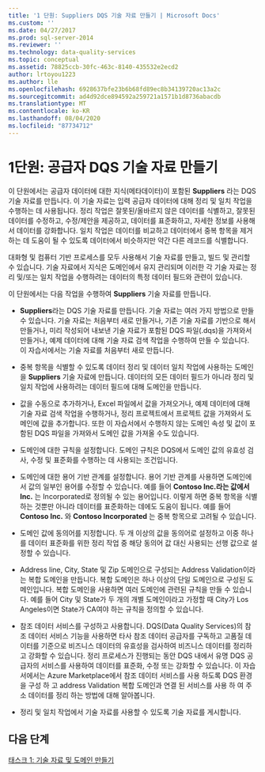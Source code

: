 ```yaml
---
title: '1 단원: Suppliers DQS 기술 자료 만들기 | Microsoft Docs'
ms.custom: ''
ms.date: 04/27/2017
ms.prod: sql-server-2014
ms.reviewer: ''
ms.technology: data-quality-services
ms.topic: conceptual
ms.assetid: 78825ccb-30fc-463c-8140-435532e2ecd2
author: lrtoyou1223
ms.author: lle
ms.openlocfilehash: 6928637bfe23b6b68fd89ec8b34139720ac13a2c
ms.sourcegitcommit: ad4d92dce894592a259721a1571b1d8736abacdb
ms.translationtype: MT
ms.contentlocale: ko-KR
ms.lasthandoff: 08/04/2020
ms.locfileid: "87734712"
---
```

# <a name="lesson-1-creating-the-suppliers-dqs-knowledge-base"></a>1단원: 공급자 DQS 기술 자료 만들기
  이 단원에서는 공급자 데이터에 대한 지식(메타데이터)이 포함된 **Suppliers** 라는 DQS 기술 자료를 만듭니다. 이 기술 자료는 입력 공급자 데이터에 대해 정리 및 일치 작업을 수행하는 데 사용됩니다. 정리 작업은 잘못된/올바르지 않은 데이터를 식별하고, 잘못된 데이터를 수정하고, 수정/제안을 제공하고, 데이터를 표준화하고, 자세한 정보를 사용해서 데이터를 강화합니다. 일치 작업은 데이터를 비교하고 데이터에서 중복 항목을 제거하는 데 도움이 될 수 있도록 데이터에서 비슷하지만 약간 다른 레코드를 식별합니다.  
  
 대화형 및 컴퓨터 기반 프로세스를 모두 사용해서 기술 자료를 만들고, 빌드 및 관리할 수 있습니다. 기술 자료에서 지식은 도메인에서 유지 관리되며 이러한 각 기술 자료는 정리 및/또는 일치 작업을 수행하려는 데이터의 특정 데이터 필드와 관련이 있습니다.  
  
 이 단원에서는 다음 작업을 수행하여 **Suppliers** 기술 자료를 만듭니다.  
  
-   **Suppliers**라는 DQS 기술 자료를 만듭니다. 기술 자료는 여러 가지 방법으로 만들 수 있습니다. 기술 자료는 처음부터 새로 만들거나, 기존 기술 자료를 기반으로 해서 만들거나, 미리 작성되어 내보낸 기술 자료가 포함된 DQS 파일(.dqs)을 가져와서 만들거나, 예제 데이터에 대해 기술 자료 검색 작업을 수행하여 만들 수 있습니다. 이 자습서에서는 기술 자료를 처음부터 새로 만듭니다.  
  
-   중복 항목을 식별할 수 있도록 데이터 정리 및 데이터 일치 작업에 사용하는 도메인을 **Suppliers** 기술 자료에 만듭니다. 데이터의 모든 데이터 필드가 아니라 정리 및 일치 작업에 사용하려는 데이터 필드에 대해 도메인을 만듭니다.  
  
-   값을 수동으로 추가하거나, Excel 파일에서 값을 가져오거나, 예제 데이터에 대해 기술 자료 검색 작업을 수행하거나, 정리 프로젝트에서 프로젝트 값을 가져와서 도메인에 값을 추가합니다. 또한 이 자습서에서 수행하지 않는 도메인 속성 및 값이 포함된 DQS 파일을 가져와서 도메인 값을 가져올 수도 있습니다.  
  
-   도메인에 대한 규칙을 설정합니다. 도메인 규칙은 DQS에서 도메인 값의 유효성 검사, 수정 및 표준화를 수행하는 데 사용되는 조건입니다.  
  
-   도메인에 대한 용어 기반 관계를 설정합니다. 용어 기반 관계를 사용하면 도메인에서 값의 일부인 용어를 수정할 수 있습니다. 예를 들어 **Contoso Inc.라는 값에서 Inc.** 는 Incorporated로 정의될 수 있는 용어입니다. 이렇게 하면 중복 항목을 식별하는 것뿐만 아니라 데이터를 표준화하는 데에도 도움이 됩니다. 예를 들어 **Contoso Inc.** 와 **Contoso Incorporated** 는 중복 항목으로 고려될 수 있습니다.  
  
-   도메인 값에 동의어를 지정합니다. 두 개 이상의 값을 동의어로 설정하고 이중 하나를 데이터 표준화를 위한 정리 작업 중 해당 동의어 값 대신 사용되는 선행 값으로 설정할 수 있습니다.  
  
-   Address line, City, State 및 Zip 도메인으로 구성되는 Address Validation이라는 복합 도메인을 만듭니다. 복합 도메인은 하나 이상의 단일 도메인으로 구성된 도메인입니다. 복합 도메인을 사용하면 여러 도메인에 관련된 규칙을 만들 수 있습니다. 예를 들어 City 및 State가 두 개의 개별 도메인이라고 가정할 때 City가 Los Angeles이면 State가 CA여야 하는 규칙을 정의할 수 있습니다.  
  
-   참조 데이터 서비스를 구성하고 사용합니다. DQS(Data Quality Services)의 참조 데이터 서비스 기능을 사용하면 타사 참조 데이터 공급자를 구독하고 고품질 데이터를 기준으로 비즈니스 데이터의 유효성을 검사하여 비즈니스 데이터를 정리하고 강화할 수 있습니다. 정리 프로세스가 진행되는 동안 DQS 내에서 유명 DQS 공급자의 서비스를 사용하여 데이터를 표준화, 수정 또는 강화할 수 있습니다. 이 자습서에서는 Azure Marketplace에서 참조 데이터 서비스를 사용 하도록 DQS 환경을 구성 하 고 address Validation 복합 도메인과 연결 된 서비스를 사용 하 여 주소 데이터를 정리 하는 방법에 대해 알아봅니다.  
  
-   정리 및 일치 작업에서 기술 자료를 사용할 수 있도록 기술 자료를 게시합니다.  
  
## <a name="next-step"></a>다음 단계  
 [태스크 1: 기술 자료 및 도메인 만들기](../../2014/tutorials/task-1-creating-a-knowledge-base-and-domains.md)  
  
  
